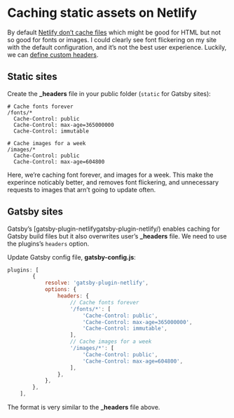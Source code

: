 <!-- 2020-08-13 netlify, hosting, jamstack -->

# Caching static assets on Netlify

By default [Netlify don’t cache files](https://www.netlify.com/blog/2017/02/23/better-living-through-caching/) which might be good for HTML but not so good for fonts or images. I could clearly see font flickering on my site with the default configuration, and it’s not the best user experience. Luckily, we can [define custom headers](https://docs.netlify.com/routing/headers/).

## Static sites

Create the **\_headers** file in your public folder (`static` for Gatsby sites):

```
# Cache fonts forever
/fonts/*
  Cache-Control: public
  Cache-Control: max-age=365000000
  Cache-Control: immutable

# Cache images for a week
/images/*
  Cache-Control: public
  Cache-Control: max-age=604800
```

Here, we’re caching font forever, and images for a week. This make the experince noticably better, and removes font flickering, and unnecessary requests to images that arn’t going to update often.

## Gatsby sites

Gatsby’s [gatsby-plugin-netlifygatsby-plugin-netlify/) enables caching for Gatsby build files but it also overwrites user’s **\_headers** file. We need to use the plugins’s `headers` option.

Update Gatsby config file, **gatsby-config.js**:

```js
plugins: [
		{
			resolve: 'gatsby-plugin-netlify',
			options: {
				headers: {
					// Cache fonts forever
					'/fonts/*': [
						'Cache-Control: public',
						'Cache-Control: max-age=365000000',
						'Cache-Control: immutable',
					],
					// Cache images for a week
					'/images/*': [
						'Cache-Control: public',
						'Cache-Control: max-age=604800',
					],
				},
			},
		},
	],
```

The format is very similar to the **\_headers** file above.
